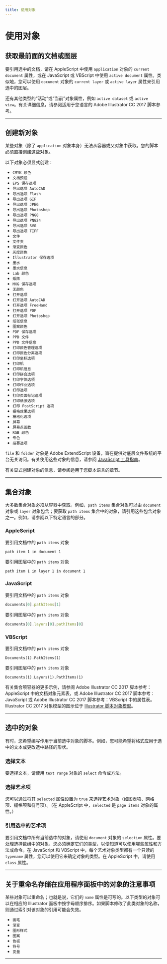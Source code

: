 ```yaml
---
title: 使用对象
---
```

# 使用对象

## 获取最前面的文档或图层

要引用选中的文档，请在 AppleScript 中使用 `application` 对象的 `current document` 属性，或在 JavaScript 或 VBScript 中使用 `active document` 属性。类似地，您可以使用 `document` 对象的 `current layer` 或 `active layer` 属性来引用选中的图层。

还有其他类型的“活动”或“当前”对象属性，例如 `active dataset` 或 `active view`。有关详细信息，请参阅适用于您语言的 Adobe Illustrator CC 2017 脚本参考。

---

## 创建新对象

某些对象（除了 `application` 对象本身）无法从容器或父对象中获取。您的脚本必须直接创建这些对象。

以下对象必须显式创建：

- `CMYK 颜色`
- `文档预设`
- `EPS 保存选项`
- `导出选项 AutoCAD`
- `导出选项 Flash`
- `导出选项 GIF`
- `导出选项 JPEG`
- `导出选项 Photoshop`
- `导出选项 PNG8`
- `导出选项 PNG24`
- `导出选项 SVG`
- `导出选项 TIFF`
- `文件`
- `文件夹`
- `渐变颜色`
- `灰度颜色`
- `Illustrator 保存选项`
- `墨水`
- `墨水信息`
- `Lab 颜色`
- `矩阵`
- `MXG 保存选项`
- `无颜色`
- `打开选项`
- `打开选项 AutoCAD`
- `打开选项 FreeHand`
- `打开选项 PDF`
- `打开选项 Photoshop`
- `纸张信息`
- `图案颜色`
- `PDF 保存选项`
- `PPD 文件`
- `PPD 文件信息`
- `打印颜色管理选项`
- `打印颜色分离选项`
- `打印坐标选项`
- `打印机`
- `打印机信息`
- `打印拼合选项`
- `打印字体选项`
- `打印作业选项`
- `打印选项`
- `打印页面标记选项`
- `打印纸张选项`
- `打印 PostScript 选项`
- `栅格效果选项`
- `栅格化选项`
- `屏幕`
- `屏幕点函数`
- `RGB 颜色`
- `专色`
- `描摹选项`

`file` 和 `folder` 对象是 Adobe ExtendScript 设备，旨在提供对底层文件系统的平台无关访问。有关使用这些对象的信息，请参阅 [JavaScript 工具指南](https://extendscript.docsforadobe.dev/)。

有关显式创建对象的信息，请参阅适用于您脚本语言的章节。

---

## 集合对象

大多数集合对象必须从容器中获取。例如，`path items` 集合对象可以由 `document` 对象或 `layer` 对象包含；要获取 `path items` 集合中的对象，请引用这些包含对象之一。例如，请参阅以下特定语言的部分。

### AppleScript

要引用文档中的 `path items` 对象

```applescript
path item 1 in document 1
```

要引用图层中的 `path items` 对象

```applescript
path item 1 in layer 1 in document 1
```

### JavaScript

要引用文档中的 `path items` 对象

```javascript
documents[0].pathItems[1]
```

要引用图层中的 `path items` 对象

```javascript
documents[0].layers[0].pathItems[0]
```

### VBScript

要引用文档中的 `path items` 对象

```vbscript
Documents(1).PathItems(1)
```

要引用图层中的 `path items` 对象

```vbscript
Documents(1).Layers(1).PathItems(1)
```

有关集合项容器的更多示例，请参阅 Adobe Illustrator CC 2017 脚本参考：AppleScript 中的文档对象元素表，或 Adobe Illustrator CC 2017 脚本参考：JavaScript 或 Adobe Illustrator CC 2017 脚本参考：VBScript 中的属性表。Illustrator CC 2017 对象模型的图示位于 [Illustrator 脚本对象模型](../../objectmodel/objectModel)。

---

## 选中的对象

有时，您希望编写作用于当前选中对象的脚本。例如，您可能希望将格式应用于选中的文本或更改选中路径的形状。

### 选择文本

要选择文本，请使用 `text range` 对象的 `select` 命令或方法。

### 选择艺术项

您可以通过将其 `selected` 属性设置为 `true` 来选择艺术对象（如图表项、网格项、栅格项和符号项）。（在 AppleScript 中，`selected` 是 `page items` 对象的属性。）

### 引用选中的艺术项

要引用文档中所有当前选中的对象，请使用 `document` 对象的 `selection` 属性。要处理选择数组中的对象，您必须确定它们的类型，以便知道可以使用哪些属性和方法或命令。在 JavaScript 和 VBScript 中，每个艺术对象类型都有一个只读的 `typename` 属性，您可以使用它来确定对象的类型。在 AppleScript 中，请使用 `class` 属性。

---

## 关于重命名存储在应用程序面板中的对象的注意事项

某些对象可以重命名；也就是说，它们的 `name` 属性是可写的。以下类型的对象可以在相应的 Illustrator 面板中按字母顺序排序。如果脚本修改了此类对象的名称，则通过索引对该对象的引用可能会失效。

- `画笔`
- `渐变`
- `图形样式`
- `图案`
- `色板`
- `符号`
- `变量`
---
